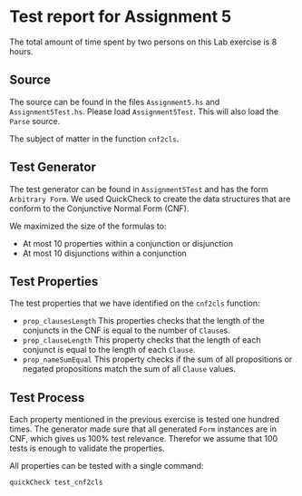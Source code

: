 # Test report for Assignment 5

The total amount of time spent by two persons on this Lab exercise is 8 hours.

## Source

The source can be found in the files `Assignment5.hs` and `Assignment5Test.hs`. Please load `Assignment5Test`. This will also load the `Parse` source.

The subject of matter in the function `cnf2cls`.

## Test Generator

The test generator can be found in `Assignment5Test` and has the form `Arbitrary Form`. We used QuickCheck to create the data structures that are conform to the Conjunctive Normal Form (CNF).

We maximized the size of the formulas to:

- At most 10 properties within a conjunction or disjunction
- At most 10 disjunctions within a conjunction

## Test Properties

The test properties that we have identified on the `cnf2cls` function:

- `prop_clausesLength` This properties checks that the length of the conjuncts in the CNF is equal to the number of `Clause`s.
- `prop_clauseLength` This property checks that the length of each conjunct is equal to the length of each `Clause`.
- `prop_nameSumEqual` This property checks if the sum of all propositions or negated propositions match the sum of all `Clause` values.

## Test Process

Each property mentioned in the previous exercise is tested one hundred times.
The generator made sure that all generated `Form` instances are in CNF, which gives us 100% test relevance. Therefor we assume that 100 tests is enough to validate the properties.

All properties can be tested with a single command:

```
quickCheck test_cnf2cls
```
